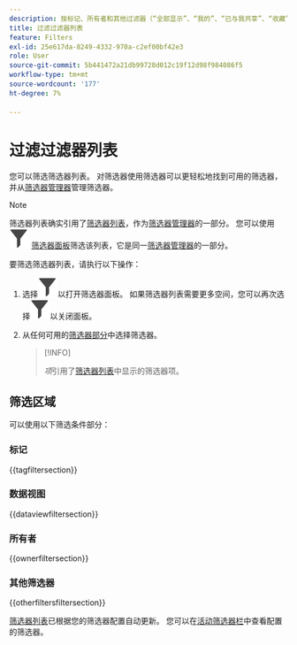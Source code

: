 ```yaml
---
description: 按标记、所有者和其他过滤器（“全部显示”、“我的”、“已与我共享”、“收藏”和“已批准”）进行过滤。
title: 过滤过滤器列表
feature: Filters
exl-id: 25e617da-8249-4332-970a-c2ef00bf42e3
role: User
source-git-commit: 5b441472a21db99728d012c19f12d98f984086f5
workflow-type: tm+mt
source-wordcount: '177'
ht-degree: 7%

---
```


# 过滤过滤器列表

您可以筛选筛选器列表。 对筛选器使用筛选器可以更轻松地找到可用的筛选器，并从[筛选器管理器](manage-filters.md)管理筛选器。

>[!NOTE]
>
>筛选器列表确实引用了[筛选器列表](manage-filters.md#filters-list)，作为[筛选器管理器](manage-filters.md)的一部分。 您可以使用![筛选器](/help/assets/icons/Filter.svg) [筛选器面板](manage-filters.md#filter-panel)筛选该列表，它是同一[筛选器管理器](manage-filters.md)的一部分。
>


要筛选筛选器列表，请执行以下操作：

1. 选择![筛选器](/help/assets/icons/Filter.svg)以打开筛选器面板。 如果筛选器列表需要更多空间，您可以再次选择![筛选器](/help/assets/icons/Filter.svg)以关闭面板。
1. 从任何可用的[筛选器部分](#filter-sections)中选择筛选器。

   >[!INFO]
   >
   >*项*&#x200B;引用了[筛选器列表](manage-filters.md#filters-list)中显示的筛选器项。
   > 

## 筛选区域

可以使用以下筛选条件部分：

### 标记

{{tagfiltersection}}

### 数据视图

{{dataviewfiltersection}}

### 所有者

{{ownerfiltersection}}


### 其他筛选器

{{otherfiltersfiltersection}}


[筛选器列表](manage-filters.md#filters-list)已根据您的筛选器配置自动更新。 您可以在[活动筛选器栏](manage-filters.md#active-filter-bar)中查看配置的筛选器。

